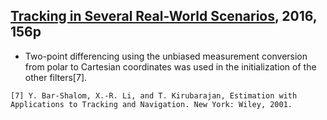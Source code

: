 
## [Tracking in Several Real-World Scenarios](https://opencommons.uconn.edu/cgi/viewcontent.cgi?referer=https://www.google.co.kr/&httpsredir=1&article=7382&context=dissertations), 2016, 156p

- Two-point differencing using the unbiased measurement conversion from polar to Cartesian coordinates was used in the initialization of the other filters[7].

```
[7] Y. Bar-Shalom, X.-R. Li, and T. Kirubarajan, Estimation with Applications to Tracking and Navigation. New York: Wiley, 2001.
```